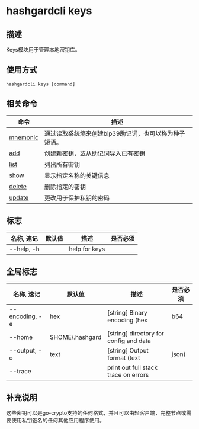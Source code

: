 # hashgardcli keys

## 描述

Keys模块用于管理本地密钥库。

## 使用方式

```shell
hashgardcli keys [command]
```

## 相关命令

| 命令                    | 描述                                                                                          |
| ----------------------- | -------------------------------------------------------------------------------------------- |
| [mnemonic](mnemonic.md) | 通过读取系统熵来创建bip39助记词，也可以称为种子短语。                                               |
| [add](add.md)           | 创建新密钥，或从助记词导入已有密钥                                                                |
| [list](list.md)         | 列出所有密钥                                                                                   |
| [show](show.md)         | 显示指定名称的关键信息                                                                           |
| [delete](delete.md)     | 删除指定的密钥                                                                                  |
| [update](update.md)     | 更改用于保护私钥的密码                                                                           |

## 标志

| 名称, 速记       | 默认值   | 描述          | 是否必须  |
| --------------- | ------- | ------------- | -------- |
| --help, -h      |         | help for keys |          |

## 全局标志

| 名称, 速记       | 默认值          | 描述                                   | 是否必须  |
| --------------- | -------------- | -------------------------------------- | -------- |
| --encoding, -e  | hex            | [string] Binary encoding (hex|b64|btc) |          |
| --home          | $HOME/.hashgard | [string] directory for config and data |          |
| --output, -o    | text           | [string] Output format (text|json)     |          |
| --trace         |                | print out full stack trace on errors   |          |

## 补充说明

这些密钥可以是go-crypto支持的任何格式，并且可以由轻客户端，完整节点或需要使用私钥签名的任何其他应用程序使用。
